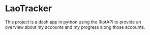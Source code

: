 # LaoTracker
This project is a dash app in python using the RiotAPI to provide an overview about my accounts and my progress along those accounts.
